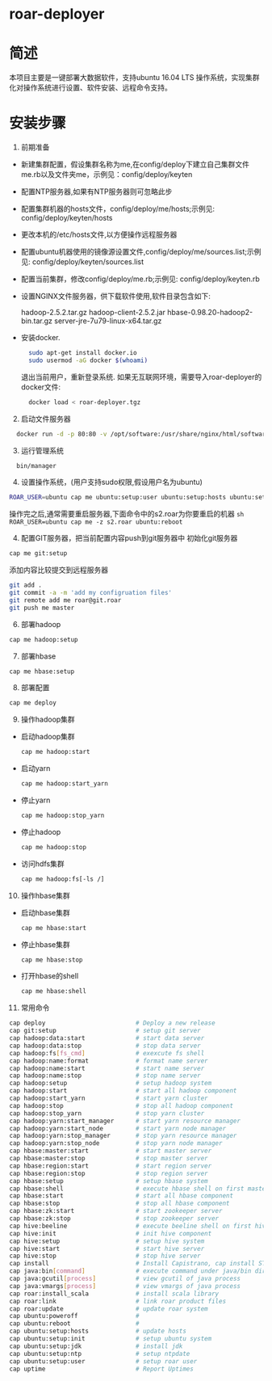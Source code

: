 # roar-deployer


简述
=========
本项目主要是一键部署大数据软件，支持ubuntu 16.04 LTS 操作系统，实现集群化对操作系统进行设置、软件安装、远程命令支持。


安装步骤
=========
1. 前期准备

  * 新建集群配置，假设集群名称为me,在config/deploy下建立自己集群文件me.rb以及文件夹me，示例见：config/deploy/keyten
  * 配置NTP服务器,如果有NTP服务器则可忽略此步
  * 配置集群机器的hosts文件，config/deploy/me/hosts;示例见: config/deploy/keyten/hosts
  * 更改本机的/etc/hosts文件,以方便操作远程服务器
  * 配置ubuntu机器使用的镜像源设置文件,config/deploy/me/sources.list;示例见: config/deploy/keyten/sources.list
  * 配置当前集群，修改config/deploy/me.rb;示例见: config/deploy/keyten.rb 
  * 设置NGINX文件服务器，供下载软件使用,软件目录包含如下:

    hadoop-2.5.2.tar.gz hadoop-client-2.5.2.jar hbase-0.98.20-hadoop2-bin.tar.gz server-jre-7u79-linux-x64.tar.gz
  * 安装docker.

    ```sh
      sudo apt-get install docker.io
      sudo usermod -aG docker $(whoami)
    ```

    退出当前用户，重新登录系统.
    如果无互联网环境，需要导入roar-deployer的docker文件:

      ```sh
        docker load < roar-deployer.tgz
      ```


2. 启动文件服务器

  ```sh
    docker run -d -p 80:80 -v /opt/software:/usr/share/nginx/html/software --name file.roar jcai/roar-deployer:file
  ```

3. 运行管理系统
  
  ```sh
    bin/manager
  ```
  

4. 设置操作系统，(用户支持sudo权限,假设用户名为ubuntu)
  ```sh
  ROAR_USER=ubuntu cap me ubuntu:setup:user ubuntu:setup:hosts ubuntu:setup:init ubuntu:setup:ntp ubuntu:setup:jdk
  ```
   操作完之后,通常需要重启服务器,下面命令中的s2.roar为你要重启的机器
    ```sh
    ROAR_USER=ubuntu cap me -z s2.roar ubuntu:reboot
    ```

4. 配置GIT服务器，把当前配置内容push到git服务器中
   初始化git服务器
  ```sh
  cap me git:setup
  ```
  添加内容比较提交到远程服务器
  ```sh
  git add .
  git commit -a -m 'add my configruation files'
  git remote add me roar@git.roar
  git push me master
  ```

6. 部署hadoop
  ```sh
  cap me hadoop:setup
  ```
  
7. 部署hbase
  ```sh
  cap me hbase:setup
  ```
8. 部署配置
  ```sh
  cap me deploy
  ```
  
9. 操作hadoop集群
 
 * 启动hadoop集群
   
   ```sh
   cap me hadoop:start
   ```
 * 启动yarn
   
   ```sh
   cap me hadoop:start_yarn
   ```
 * 停止yarn
   
   ```sh
   cap me hadoop:stop_yarn
   ```
 * 停止hadoop
   
   ```sh
   cap me hadoop:stop
   ```
 * 访问hdfs集群
   
   ```sh
   cap me hadoop:fs[-ls /]
   ```
10. 操作hbase集群
  
 * 启动hbase集群
  
   ```sh
   cap me hbase:start
   ```
 * 停止hbase集群
  
   ```sh
   cap me hbase:stop
   ```
 * 打开hbase的shell
   
   ```sh
   cap me hbase:shell
   ```
11. 常用命令
  
  ```sh
  cap deploy                         # Deploy a new release
  cap git:setup                      # setup git server
  cap hadoop:data:start              # start data server
  cap hadoop:data:stop               # stop data server
  cap hadoop:fs[fs_cmd]              # exexcute fs shell
  cap hadoop:name:format             # format name server
  cap hadoop:name:start              # start name server
  cap hadoop:name:stop               # stop name server
  cap hadoop:setup                   # setup hadoop system
  cap hadoop:start                   # start all hadoop component
  cap hadoop:start_yarn              # start yarn cluster
  cap hadoop:stop                    # stop all hadoop component
  cap hadoop:stop_yarn               # stop yarn cluster
  cap hadoop:yarn:start_manager      # start yarn resource manager
  cap hadoop:yarn:start_node         # start yarn node manager
  cap hadoop:yarn:stop_manager       # stop yarn resource manager
  cap hadoop:yarn:stop_node          # stop yarn node manager
  cap hbase:master:start             # start master server
  cap hbase:master:stop              # stop master server
  cap hbase:region:start             # start region server
  cap hbase:region:stop              # stop region server
  cap hbase:setup                    # setup hbase system
  cap hbase:shell                    # execute hbase shell on first master server
  cap hbase:start                    # start all hbase component
  cap hbase:stop                     # stop all hbase component
  cap hbase:zk:start                 # start zookeeper server
  cap hbase:zk:stop                  # stop zookeeper server
  cap hive:beeline                   # execute beeline shell on first hive
  cap hive:init                      # init hive component
  cap hive:setup                     # setup hive system
  cap hive:start                     # start hive server
  cap hive:stop                      # stop hive server
  cap install                        # Install Capistrano, cap install STAGES=staging,production
  cap java:bin[command]              # execute command under java/bin directory
  cap java:gcutil[process]           # view gcutil of java process
  cap java:vmargs[process]           # view vmargs of java process
  cap roar:install_scala             # install scala library
  cap roar:link                      # link roar product files
  cap roar:update                    # update roar system
  cap ubuntu:poweroff                #
  cap ubuntu:reboot                  #
  cap ubuntu:setup:hosts             # update hosts
  cap ubuntu:setup:init              # setup ubuntu system
  cap ubuntu:setup:jdk               # install jdk
  cap ubuntu:setup:ntp               # setup ntpdate
  cap ubuntu:setup:user              # setup roar user
  cap uptime                         # Report Uptimes
  ```


